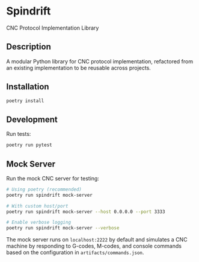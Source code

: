 # Spindrift

CNC Protocol Implementation Library

## Description

A modular Python library for CNC protocol implementation, refactored from an existing implementation to be reusable across projects.

## Installation

```bash
poetry install
```

## Development

Run tests:
```bash
poetry run pytest
```

## Mock Server

Run the mock CNC server for testing:

```bash
# Using poetry (recommended)
poetry run spindrift mock-server

# With custom host/port
poetry run spindrift mock-server --host 0.0.0.0 --port 3333

# Enable verbose logging
poetry run spindrift mock-server --verbose
```

The mock server runs on `localhost:2222` by default and simulates a CNC machine by responding to G-codes, M-codes, and console commands based on the configuration in `artifacts/commands.json`.